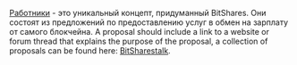 [Работники](introduction/workers) - это уникальный концепт, придуманный BitShares. Они состоят из предложений по предоставлению услуг в обмен на зарплату от самого блокчейна. A proposal should include a link to a website or forum thread that explains the purpose of the proposal, a collection of proposals can be found here: [BitSharestalk](https://bitsharestalk.org/index.php/board,103.0.html).